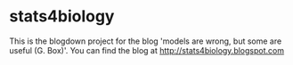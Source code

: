 # stats4biology

This is the blogdown project for the blog 'models are wrong, but some are useful (G. Box)'.  You can find the blog at http://stats4biology.blogspot.com
